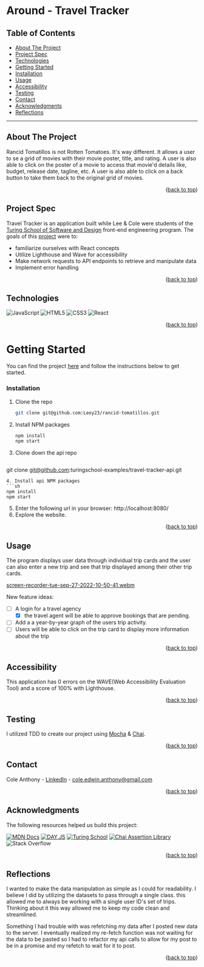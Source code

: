 <a name="readme-top"></a>

# Around - Travel Tracker

## Table of Contents
- [About The Project](#about-the-project)
- [Project Spec](#project-spec)
- [Technologies](#technologies)
- [Getting Started](#getting-started)
- [Installation](#installation)
- [Usage](#usage)
- [Accessibility](#Accessibility)
- [Testing](#testing)
- [Contact](#contact)
- [Acknowledgments](#acknowledgments)
- [Reflections](#reflections)

---

## About The Project

Rancid Tomatillos is not Rotten Tomatoes. It's way different. It allows a user to se a grid of movies with their movie poster, title, and rating. A user is also able to click on the poster of a movie to access that movie'd details like, budget, release date, tagline, etc. A user is also able to click on a back button to take them back to the original grid of movies.

<p align="right">(<a href="#readme-top">back to top</a>)</p>

## Project Spec
Travel Tracker is an application built while Lee & Cole were students of the [Turing School of Software and Design](https://turing.edu/) front-end engineering program. The goals of this [project]([https://frontend.turing.edu/projects/travel-tracker.html](https://frontend.turing.edu/projects/module-3/rancid-tomatillos-v3.html)) were to:

* familiarize ourselves with React concepts
* Utilize Lighthouse and Wave for accessibility
* Make network requests to API endpoints to retrieve and manipulate data
* Implement error handling 

<p align="right">(<a href="#readme-top">back to top</a>)</p>

## Technologies
![JavaScript](https://img.shields.io/badge/javascript-%23323330.svg?style=for-the-badge&logo=javascript&logoColor=%23F7DF1E)
![HTML5](https://img.shields.io/badge/html5-%23E34F26.svg?style=for-the-badge&logo=html5&logoColor=white)
![CSS3](https://img.shields.io/badge/css3-%231572B6.svg?style=for-the-badge&logo=css3&logoColor=white)
![React](https://img.shields.io/badge/react-%2320232a.svg?style=for-the-badge&logo=react&logoColor=%2361DAFB)

<p align="right">(<a href="#readme-top">back to top</a>)</p>

<!-- GETTING STARTED -->
# Getting Started
You can find the project [here](https://github.com/Leoy23/rancid-tomatillos.git) and follow the instructions below to get started.
  

### Installation
1. Clone the repo
   ```sh
   git clone git@github.com:Leoy23/rancid-tomatillos.git
   ```
2. Install NPM packages
   ```sh
   npm install
   npm start
   ``` 
3. Clone down the api repo
   ```sh
  git clone git@github.com:turingschool-examples/travel-tracker-api.git
   ```
4. Install api NPM packages
   ```sh
   npm install
   npm start
   ``` 
5. Enter the following url in your browser: http://localhost:8080/
6. Explore the website.

<p align="right">(<a href="#readme-top">back to top</a>)</p>

<!-- USAGE EXAMPLES -->
## Usage
The program displays user data through individual trip cards and the user can also enter a new trip and see that trip displayed among their other trip cards.

[screen-recorder-tue-sep-27-2022-10-50-41.webm](https://user-images.githubusercontent.com/103971359/192587834-3a30d761-d2d4-457e-b95a-1feaa2ab5215.webm)

New feature ideas: 
- [ ] A login for a travel agency
    - [x] the travel agent will be able to approve bookings that are pending.
- [ ] Add a a year-by-year graph of the users trip activity.
- [ ] Users will be able to click on the trip card to display more information about the trip

<p align="right">(<a href="#readme-top">back to top</a>)</p>

## Accessibility
This application has 0 errors on the WAVE(Web Accessibility Evaluation Tool) and a score of 100% with Lighthouse.

<p align="right">(<a href="#readme-top">back to top</a>)</p>

## Testing
I utilized TDD to create our project using [Mocha](https://mochajs.org/) & [Chai](https://www.chaijs.com/).

<p align="right">(<a href="#readme-top">back to top</a>)</p>

<!-- CONTACT -->
## Contact

Cole Anthony - [LinkedIn](https://www.linkedin.com/in/cole-edwin-anthony/) - cole.edwin.anthony@gmail.com

<p align="right">(<a href="#readme-top">back to top</a>)</p>

<!-- ACKNOWLEDGMENTS -->
## Acknowledgments
The following resources helped us build this project:

[![MDN Docs][MDN-shield]][MDN]
[![DAY.JS](https://img.shields.io/static/v1?label=&message=DAY.JS&color=%23f57242&style=for-the-badge)](https://https://day.js.org/en/)
[![Turing School](https://img.shields.io/badge/Turing_School-030303?style=for-the-badge)](https://turing.edu/)
[![Chai Assertion Library](https://img.shields.io/badge/chai-A30701?style=for-the-badge&logo=chai&logoColor=white)](https://www.chaijs.com/api/bdd/)
![Stack Overflow](https://img.shields.io/badge/-Stackoverflow-FE7A16?style=for-the-badge&logo=stack-overflow&logoColor=white)

<p align="right">(<a href="#readme-top">back to top</a>)</p>

## Reflections
I wanted to make the data manipulation as simple as I could for readability. I believe I did by utilizing the datasets to pass through a single class. this allowed me to always be working with a single user ID's set of trips. Thinking about it this way allowed me to keep my code clean and streamlined.

Something I had trouble with was refetching my data after I posted new data to the server. I eventually realized my re-fetch function was not waiting for the data to be pasted so I had to refactor my api calls to allow for my post to be in a promise and my refetch to wait for it to post.

<p align="right">(<a href="#readme-top">back to top</a>)</p>

<!-- MARKDOWN LINKS & IMAGES -->
<!-- https://www.markdownguide.org/basic-syntax/#reference-style-links -->
[MDN-shield]: https://img.shields.io/badge/MDN_Web_Docs-black?style=for-the-badge&logo=mdnwebdocs&logoColor=white
[MDN]:https://developer.mozilla.org/en-US/


